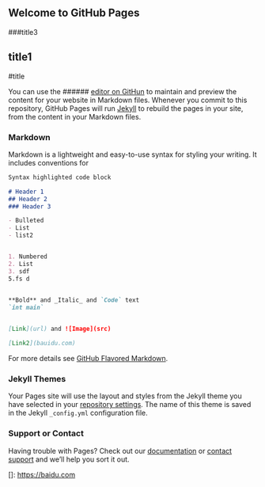 ## Welcome to GitHub Pages
###title3
## title1
#title


You can use the ###### [editor on GitHun](https://github.com/andzlw/andzlw.github.io/edit/main/README.md) to maintain and preview the content for your website in Markdown files.
Whenever you commit to this repository, GitHub Pages will run [Jekyll](https://jekyllrb.com/) to rebuild the pages in your site, from the content in your Markdown files.

### Markdown

Markdown is a lightweight and easy-to-use syntax for styling your writing. It includes conventions for

```markdown
Syntax highlighted code block

# Header 1
## Header 2
### Header 3

- Bulleted
- List
- list2


1. Numbered
2. List
3. sdf 
5.fs d
   

**Bold** and _Italic_ and `Code` text
`int main`


[Link](url) and ![Image](src)

[Link2](bauidu.com)
```

For more details see [GitHub Flavored Markdown](https://guides.github.com/features/mastering-markdown/).

### Jekyll Themes

Your Pages site will use the layout and styles from the Jekyll theme you have selected in your [repository settings](https://github.com/andzlw/andzlw.github.io/settings/pages). The name of this theme is saved in the Jekyll `_config.yml` configuration file.

### Support or Contact

Having trouble with Pages? Check out our [documentation](https://docs.github.com/categories/github-pages-basics/) or [contact support](https://support.github.com/contact) and we’ll help you sort it out.

[]: https://baidu.com
